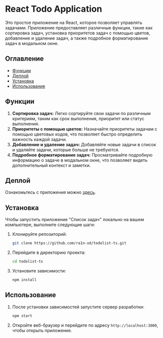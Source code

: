 # React Todo Application

Это простое приложение на React, которое позволяет управлять задачами. Приложение предоставляет различные функции, такие как сортировка задач, установка приоритетов задач с помощью цветов, добавление и удаление задач, а также подробное форматирование задач в модальном окне.

## Оглавление
- [Функции](#функции)
- [Деплой](#деплой)
- [Установка](#установка)
- [Использование](#использование)

## Функции
1. **Сортировка задач:** Легко сортируйте свои задачи по различным критериям, таким как срок выполнения, приоритет или статус выполнения.
2. **Приоритеты с помощью цветов:** Назначайте приоритеты задачам с помощью цветовых кодов, что позволяет быстро определить важность каждой задачи.
3. **Добавление и удаление задач:** Добавляйте новые задачи в список и удаляйте задачи, которые больше не требуются.
4. **Подробное форматирование задач:** Просматривайте подробную информацию о задаче в модальном окне, что позволяет видеть дополнительный контекст и заметки.

## Деплой
Ознакомьтесь с приложения можно [здесь](https://ra1n-xd.github.io/todolist-ts/).

## Установка
Чтобы запустить приложение "Список задач" локально на вашем компьютере, выполните следующие шаги:

1. Клонируйте репозиторий:
   ```bash
   git clone https://github.com/ra1n-xd/todolist-ts.git
   ```
2. Перейдите в директорию проекта:
   ```bash
   cd todolist-ts
   ```
3. Установите зависимости:
   ```bash
   npm install
   ```

## Использование
1. После установки зависимостей запустите сервер разработки:
   ```bash
   npm start
   ```
2. Откройте веб-браузер и перейдите по адресу `http://localhost:3000`, чтобы открыть приложение.
